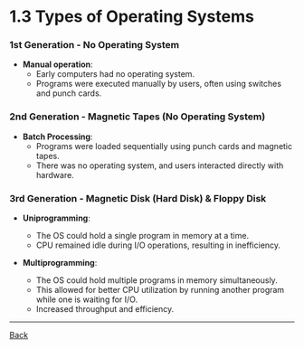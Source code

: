 # 1.3 Types of Operating Systems

### 1st Generation - No Operating System
- **Manual operation**: 
  - Early computers had no operating system.
  - Programs were executed manually by users, often using switches and punch cards.

### 2nd Generation - Magnetic Tapes (No Operating System)
- **Batch Processing**: 
  - Programs were loaded sequentially using punch cards and magnetic tapes.
  - There was no operating system, and users interacted directly with hardware.

### 3rd Generation - Magnetic Disk (Hard Disk) & Floppy Disk
- **Uniprogramming**: 
  - The OS could hold a single program in memory at a time.
  - CPU remained idle during I/O operations, resulting in inefficiency.
  
- **Multiprogramming**:
  - The OS could hold multiple programs in memory simultaneously.
  - This allowed for better CPU utilization by running another program while one is waiting for I/O.
  - Increased throughput and efficiency.

---
[Back](Chapter1.md)